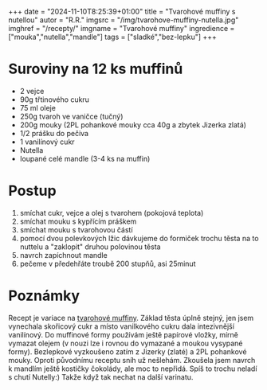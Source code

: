 +++
date = "2024-11-10T8:25:39+01:00"
title = "Tvarohové muffiny s nutellou"
autor = "R.R."
imgsrc = "/img/tvarohove-muffiny-nutella.jpg"
imghref = "/recepty/"
imgname = "Tvarohové muffiny"
ingredience = ["mouka","nutella","mandle"]
tags = ["sladké","bez-lepku"]
+++

# Suroviny na 12 ks muffinů

- 2 vejce
- 90g třtinového cukru
- 75 ml oleje
- 250g tvaroh ve vaničce (tučný)
- 200g mouky (2PL pohankové mouky cca 40g a zbytek Jizerka zlatá)
- 1/2 prášku do pečiva
- 1 vanilínový cukr
- Nutella
- loupané celé mandle (3-4 ks na muffin)

# Postup 
1. smíchat cukr, vejce a olej s tvarohem (pokojová teplota)
2. smíchat mouku s kypřícím práškem
3. smíchat mouku s tvarohovou částí 
4. pomocí dvou polevkových lžic dávkujeme do formiček trochu těsta na to nuttelu a "zaklopit" druhou polovinou těsta
5. navrch zapíchnout mandle
6. pečeme v předehřáte troubě 200 stupňů, asi 25minut 


# Poznámky
Recept je variace na  [tvarohové muffiny](/recepty/23-08-tvarohve-muffiny/). Základ těsta úplně stejný, jen jsem vynechala skořicový cukr a místo vanilkového cukru dala intezivnější vanilínový.
Do muffinové formy používám ještě papírové vložky, mírně vymazat olejem (v nouzi lze i rovnou do vymazané a moukou vysypané formy).
Bezlepkové vyzkoušeno zatím z Jizerky (zlaté) a 2PL pohankové mouky. Oproti původnímu receptu sníh už nešlehám. Zkoušela jsem navrch k mandlím ještě kostičky čokolády, ale moc to nepřidá. Spíš to trochu neladí s chutí Nutelly:) Takže když tak nechat na další varinatu.


<!--
-->
